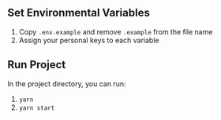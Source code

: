 ## Set Environmental Variables

1. Copy `.env.example` and remove `.example` from the file name
2. Assign your personal keys to each variable

## Run Project

In the project directory, you can run:

1. `yarn`
2. `yarn start`

